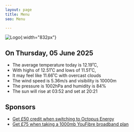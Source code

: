 ```yaml
---
layout: page
title: Menu
seo: Menu

---
```


![Logo](/images/logo.jpg){:width="832px"}

<!-- weather_marker starts -->
## On Thursday, 05 June 2025

- The average temperature today is 12.19˚C,
- With highs of 12.51˚C and lows of 11.51˚C,
- It may feel like 11.66˚C with overcast clouds
- The wind speed is 5.36m/s and visibility is 10000m
- The pressure is 1002hPa and humidity is 84%
- The sun will rise at 03:52 and set at 20:21

<!-- weather_marker ends -->

## Sponsors

- [Get £50 credit when switching to Octopus Energy](https://bit.ly/3oD1nnS)
- [Get £75 when taking a 1000mb YouFibre broadband plan](https://aklam.io/91zWhU?)
